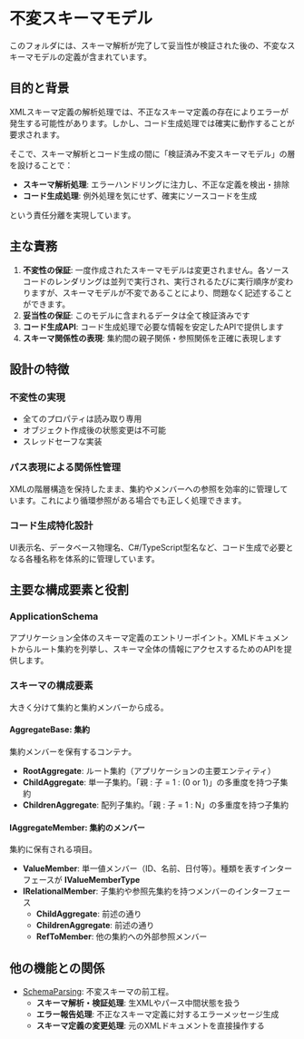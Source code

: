 # 不変スキーマモデル

このフォルダには、スキーマ解析が完了して妥当性が検証された後の、不変なスキーマモデルの定義が含まれています。

## 目的と背景

XMLスキーマ定義の解析処理では、不正なスキーマ定義の存在によりエラーが発生する可能性があります。しかし、コード生成処理では確実に動作することが要求されます。

そこで、スキーマ解析とコード生成の間に「検証済み不変スキーマモデル」の層を設けることで：

- **スキーマ解析処理**: エラーハンドリングに注力し、不正な定義を検出・排除
- **コード生成処理**: 例外処理を気にせず、確実にソースコードを生成

という責任分離を実現しています。

## 主な責務

1. **不変性の保証**: 一度作成されたスキーマモデルは変更されません。各ソースコードのレンダリングは並列で実行され、実行されるたびに実行順序が変わりますが、スキーマモデルが不変であることにより、問題なく記述することができます。
2. **妥当性の保証**: このモデルに含まれるデータは全て検証済みです
3. **コード生成API**: コード生成処理で必要な情報を安定したAPIで提供します
4. **スキーマ関係性の表現**: 集約間の親子関係・参照関係を正確に表現します

## 設計の特徴

### 不変性の実現
- 全てのプロパティは読み取り専用
- オブジェクト作成後の状態変更は不可能
- スレッドセーフな実装

### パス表現による関係性管理
XMLの階層構造を保持したまま、集約やメンバーへの参照を効率的に管理しています。これにより循環参照がある場合でも正しく処理できます。

### コード生成特化設計
UI表示名、データベース物理名、C#/TypeScript型名など、コード生成で必要となる各種名称を体系的に管理しています。

## 主要な構成要素と役割

### ApplicationSchema
アプリケーション全体のスキーマ定義のエントリーポイント。XMLドキュメントからルート集約を列挙し、スキーマ全体の情報にアクセスするためのAPIを提供します。

### スキーマの構成要素
大きく分けて集約と集約メンバーから成る。

#### **AggregateBase**: 集約
集約メンバーを保有するコンテナ。

- **RootAggregate**: ルート集約（アプリケーションの主要エンティティ）
- **ChildAggregate**: 単一子集約。「親 : 子 = 1 : (0 or 1)」の多重度を持つ子集約
- **ChildrenAggregate**: 配列子集約。「親 : 子 = 1 : N」の多重度を持つ子集約

#### **IAggregateMember**: 集約のメンバー
集約に保有される項目。

- **ValueMember**: 単一値メンバー（ID、名前、日付等）。種類を表すインターフェースが **IValueMemberType**
- **IRelationalMember**: 子集約や参照先集約を持つメンバーのインターフェース
  - **ChildAggregate**: 前述の通り
  - **ChildrenAggregate**: 前述の通り
  - **RefToMember**: 他の集約への外部参照メンバー

## 他の機能との関係
- [SchemaParsing](../SchemaParsing/README.md): 不変スキーマの前工程。
  - **スキーマ解析・検証処理**: 生XMLやパース中間状態を扱う
  - **エラー報告処理**: 不正なスキーマ定義に対するエラーメッセージ生成
  - **スキーマ定義の変更処理**: 元のXMLドキュメントを直接操作する
